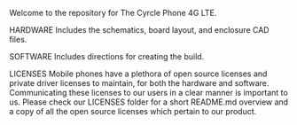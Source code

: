 Welcome to the repository for The Cyrcle Phone 4G LTE.

HARDWARE
Includes the schematics, board layout, and enclosure CAD files.

SOFTWARE
Includes directions for creating the build.  

LICENSES
Mobile phones have a plethora of open source licenses and private driver licenses to maintain, for both the hardware and software. Communicating these licenses to our users in a clear manner is important to us. Please check our LICENSES folder for a short README.md overview and a copy of all the open source licenses which pertain to our product.
